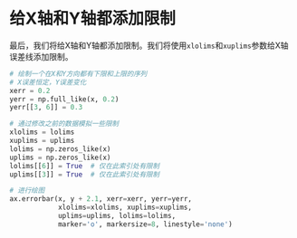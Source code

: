 # 给X轴和Y轴都添加限制

最后，我们将给X轴和Y轴都添加限制。我们将使用`xlolims`和`xuplims`参数给X轴误差线添加限制。

```python
# 绘制一个在X和Y方向都有下限和上限的序列
# X误差恒定，Y误差变化
xerr = 0.2
yerr = np.full_like(x, 0.2)
yerr[[3, 6]] = 0.3

# 通过修改之前的数据模拟一些限制
xlolims = lolims
xuplims = uplims
lolims = np.zeros_like(x)
uplims = np.zeros_like(x)
lolims[[6]] = True  # 仅在此索引处有限制
uplims[[3]] = True  # 仅在此索引处有限制

# 进行绘图
ax.errorbar(x, y + 2.1, xerr=xerr, yerr=yerr,
            xlolims=xlolims, xuplims=xuplims,
            uplims=uplims, lolims=lolims,
            marker='o', markersize=8, linestyle='none')
```
